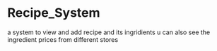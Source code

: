 # Recipe_System

a system to view and add recipe and its ingridients
u can also see the ingredient prices from different stores
